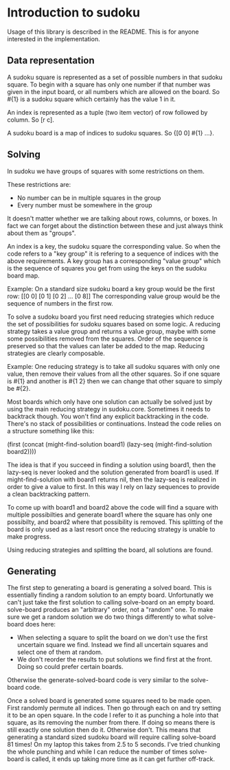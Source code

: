 # Introduction to sudoku

Usage of this library is described in the README. This is for anyone interested in
the implementation.

## Data representation

A sudoku square is represented as a set of possible numbers in that sudoku square. To begin
with a square has only one number if that number was given in the input board, or all numbers
which are allowed on the board. So #{1} is a sudoku square which certainly has the value 1
in it.

An index is represented as a tuple (two item vector) of row followed by column. So [r c].

A sudoku board is a map of indices to sudoku squares. So {[0 0] #{1} ...}.

## Solving

In sudoku we have groups of squares with some restrictions on them.

These restrictions are:
- No number can be in multiple squares in the group
- Every number must be somewhere in the group

It doesn't matter whether we are talking about rows, columns, or boxes. In fact we can
forget about the distinction between these and just always think about them as "groups".

An index is a key, the sudoku square the corresponding value. So when the code refers to
a "key group" it is refering to a sequence of indices with the above requirements. A key group
has a corresponding "value group" which is the sequence of squares you get from using the
keys on the sudoku board map.

Example: 
On a standard size sudoku board a key group would be the first row:
[[0 0] [0 1] [0 2] ... [0 8]]
The corresponding value group would be the sequence of numbers in the first row.

To solve a sudoku board you first need reducing strategies which reduce the set of
possibilities for sudoku squares based on some logic. A reducing strategy takes a value
group and returns a value group, maybe with some some possibilities removed from the
squares. Order of the sequence is preserved so that the values can later be added to the
map. Reducing strategies are clearly composable.

Example:
One reducing strategy is to take all sudoku squares with only one value, then remove
their values from all the other squares. So if one square is #{1} and another is #{1 2}
then we can change that other square to simply be #{2}.

Most boards which only have one solution can actually be solved just by using the main
reducing strategy in sudoku.core. Sometimes it needs to backtrack though. You won't find
any explicit backtracking in the code. There's no stack of possibilities or continuations.
Instead the code relies on a structure something like this:

(first (concat (might-find-solution board1) (lazy-seq (might-find-solution board2))))

The idea is that if you succeed in finding a solution using board1, then the lazy-seq
is never looked and the solution generated from board1 is used. If might-find-solution
with board1 returns nil, then the lazy-seq is realized in order to give a value to first.
In this way I rely on lazy sequences to provide a clean backtracking pattern.

To come up with board1 and board2 above the code will find a square with multiple
possibilties and generate board1 where the square has only one possibilty, and board2
where that possibility is removed. This splitting of the board is only used as a last
resort once the reducing strategy is unable to make progress.

Using reducing strategies and splitting the board, all solutions are found.

## Generating

The first step to generating a board is generating a solved board. This is essentially
finding a random solution to an empty board. Unfortunatly we can't just take the first
solution to calling solve-board on an empty board. solve-board produces an "arbitrary"
order, not a "random" one. To make sure we get a random solution we do two things differently
to what solve-board does here:

- When selecting a square to split the board on we don't use the first uncertain square we
  find. Instead we find all uncertain squares and select one of them at random.
- We don't reorder the results to put solutions we find first at the front. Doing so could
  prefer certain boards.

Otherwise the generate-solved-board code is very similar to the solve-board code.

Once a solved board is generated some squares need to be made open. First randomly
permute all indices. Then go through each on and try setting it to be an open square.
In the code I refer to it as punching a hole into that square, as its removing the number
from there. If doing so means there is still exactly one solution then do it. Otherwise
don't. This means that generating a standard sized sudoku board will require calling
solve-board 81 times! On my laptop this takes from 2.5 to 5 seconds. I've tried chunking
the whole punching and while I can reduce the number of times solve-board is called, it
ends up taking more time as it can get further off-track.
